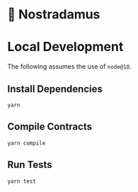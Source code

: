 # 🔮 Nostradamus
# Local Development

The following assumes the use of `node@10`.

## Install Dependencies

`yarn`

## Compile Contracts

`yarn compile`

## Run Tests

`yarn test`
